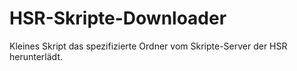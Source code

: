 # HSR-Skripte-Downloader
Kleines Skript das spezifizierte Ordner vom Skripte-Server der HSR herunterlädt.
